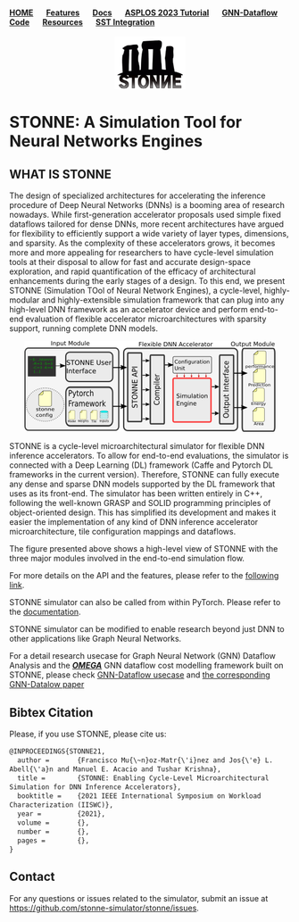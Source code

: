 #### [HOME](README.md) &nbsp; &nbsp; &nbsp; [Features](FEATURE.md) &nbsp; &nbsp; &nbsp;  [Docs](DOCS.md) &nbsp; &nbsp; &nbsp; [ASPLOS 2023 Tutorial](ASPLOSTUT.md)  &nbsp; &nbsp; &nbsp;  [GNN-Dataflow](GNN.md)&nbsp; &nbsp; &nbsp;  [Code](https://github.com/stonne-simulator/stonne) &nbsp; &nbsp; &nbsp; [Resources](RESOURCES.md) &nbsp; &nbsp; &nbsp; [SST Integration](SST.md)

<p align="center">
 <img src="figures/stonne-logo.png" height="25%" width="25%">
</p>

# STONNE: A Simulation Tool for Neural Networks Engines 

## WHAT IS STONNE
The design of specialized architectures for accelerating the inference procedure of Deep Neural Networks (DNNs) is a booming area of research nowadays. While first-generation accelerator proposals used simple fixed dataflows tailored for 
dense DNNs, more recent architectures have argued for flexibility to efficiently support a wide variety of layer types, dimensions, and sparsity. As the complexity of these accelerators grows, it becomes more and more appealing for researchers to have cycle-level simulation tools at their disposal to allow for fast and accurate design-space exploration, and rapid quantification of the efficacy of architectural enhancements during the early stages of a design. To this end, we present STONNE (Simulation TOol of Neural Network Engines), a cycle-level, highly-modular and highly-extensible simulation framework that can plug into any high-level DNN framework as an accelerator device and perform end-to-end evaluation of flexible accelerator microarchitectures with sparsity support, running complete DNN models.

<p align="center">
 <img src="figures/Top_Level_Stonne_shorter.png">
</p>


STONNE is a cycle-level microarchitectural simulator for flexible DNN inference accelerators. To allow for end-to-end evaluations, the simulator is connected with a Deep Learning (DL) framework (Caffe and Pytorch DL frameworks in the current version). Therefore, STONNE can fully execute any dense and sparse DNN models supported by the DL framework that uses as its front-end.
 The simulator has been written entirely in C++, following the well-known GRASP and SOLID programming principles of object-oriented design. This has simplified its development and makes it easier the implementation of any kind of DNN inference accelerator microarchitecture, tile configuration mappings and dataflows.

The figure presented above shows a high-level view of STONNE with the three major modules involved in the end-to-end simulation flow.

For more details on the API and the features, please refer to the [following link](FEATURE.md).

STONNE simulator can also be called from within PyTorch. Please refer to the [documentation](DOCS.md).

STONNE simulator can be modified to enable research beyond just DNN to other applications like Graph Neural Networks.

For a detail research usecase for Graph Neural Network (GNN) Dataflow Analysis and the [***OMEGA***](https://github.com/stonne-simulator/omega) GNN dataflow cost modelling framework built on STONNE, please check [GNN-Dataflow usecase](GNN.md) and [the corresponding GNN-Datalow paper](https://arxiv.org/abs/2103.07977)

## Bibtex Citation
Please, if you use STONNE, please cite us:
```
@INPROCEEDINGS{STONNE21,
  author =       {Francisco Mu{\~n}oz-Matr{\'i}nez and Jos{\'e} L. Abell{\'a}n and Manuel E. Acacio and Tushar Krishna},
  title =        {STONNE: Enabling Cycle-Level Microarchitectural Simulation for DNN Inference Accelerators},
  booktitle =    {2021 IEEE International Symposium on Workload Characterization (IISWC)}, 
  year =         {2021},
  volume =       {},
  number =       {},
  pages =        {},
}
```
## Contact
For any questions or issues related to the simulator, submit an issue at https://github.com/stonne-simulator/stonne/issues.
